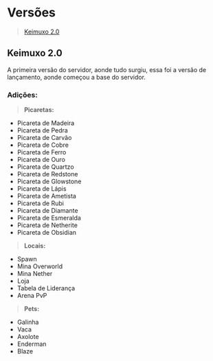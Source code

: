 # Versões

> [Keimuxo 2.0](https://github.com/JapaSpirit/Keimuxo-2.0/blob/main/VERS%C3%95ES.md#keimuxo-20)

## Keimuxo 2.0

A primeira versão do servidor, aonde tudo surgiu, essa foi a versão de lançamento, aonde começou a base do servidor.

### Adições:

> **Picaretas:**

- Picareta de Madeira
- Picareta de Pedra
- Picareta de Carvão
- Picareta de Cobre
- Picareta de Ferro
- Picareta de Ouro
- Picareta de Quartzo
- Picareta de Redstone
- Picareta de Glowstone
- Picareta de Lápis
- Picareta de Ametista
- Picareta de Rubi
- Picareta de Diamante
- Picareta de Esmeralda
- Picareta de Netherite
- Picareta de Obsidian

> **Locais:**

- Spawn
- Mina Overworld
- Mina Nether
- Loja
- Tabela de Liderança
- Arena PvP

> **Pets:**

- Galinha
- Vaca
- Axolote
- Enderman
- Blaze
